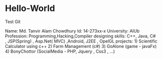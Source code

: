 # Hello-World
Test Git

Name: Md. Tanvir Alam Chowdhury
Id: 14-273xx-x
University: AIUb
Profession: Programming,Hacking,Compiler designing
skills: C++, Java, C# , JSP(Spring) , Asp.Net( MVC) ,Android, J2EE , OpelGL
projects: 1) Scientific Calculator using c++
          2) Farm Management (c#)
          3) GoAlone (game - javaFx)
          4) BonyChottor (SocialMedia - PHP, Jquery , Css3 , ...)
          
